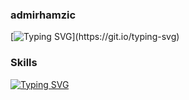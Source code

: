 ### admirhamzic
[![Typing SVG](https://readme-typing-svg.herokuapp.com?size=25&duration=5000&color=55AAFF&background=00FF4400&lines=Hello+there!+%F0%9F%91%8B;Welcome+to+my+profile!)](https://git.io/typing-svg)

### Skills
[![Typing SVG](https://readme-typing-svg.herokuapp.com?size=30&duration=2500&color=FFF01E&background=00FF4400&multiline=true&width=555&height=115&lines=HTML+CSS+JavaScript+TypeScript+Java;React+SQL+MongoDB+JQuery+Spring;REST+API+GraphQL+JIRA+Agile)](https://git.io/typing-svg)

<!--
**admirhamzic/admirhamzic** is a ✨ _special_ ✨ repository because its `README.md` (this file) appears on your GitHub profile.

Here are some ideas to get you started:

- 🔭 I’m currently working on ...
- 🌱 I’m currently learning ...
- 👯 I’m looking to collaborate on ...
- 🤔 I’m looking for help with ...
- 💬 Ask me about ...
- 📫 How to reach me: ...
- 😄 Pronouns: ...
- ⚡ Fun fact: ...
-->
